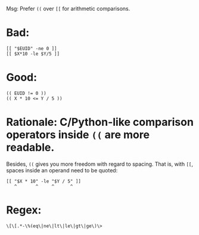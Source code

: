 Msg: Prefer `((` over `[[` for arithmetic comparisons.

# Bad:

    [[ "$EUID" -ne 0 ]]
    [[ $X*10 -le $Y/5 ]]

# Good:

    (( EUID != 0 ))
    (( X * 10 <= Y / 5 ))

# Rationale: C/Python-like comparison operators inside `((` are more readable.

Besides, `((`  gives you  more freedom  with regard to  spacing.  That  is, with
`[[`, spaces inside an operand need to be quoted:

    [[ "$X * 10" -le "$Y / 5" ]]
       ^       ^     ^      ^

# Regex:

    \[\[.*-\%(eq\|ne\|lt\|le\|gt\|ge\)\>
